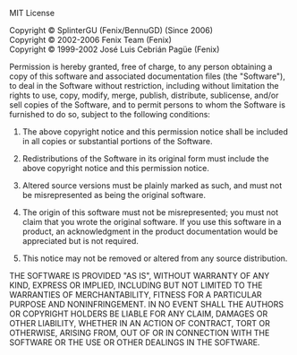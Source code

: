 MIT License

Copyright © SplinterGU (Fenix/BennuGD) (Since 2006)\
Copyright © 2002-2006 Fenix Team (Fenix)\
Copyright © 1999-2002 José Luis Cebrián Pagüe (Fenix)

Permission is hereby granted, free of charge, to any person obtaining a copy
of this software and associated documentation files (the "Software"), to deal
in the Software without restriction, including without limitation the rights
to use, copy, modify, merge, publish, distribute, sublicense, and/or sell
copies of the Software, and to permit persons to whom the Software is
furnished to do so, subject to the following conditions:

1. The above copyright notice and this permission notice shall be included
in all copies or substantial portions of the Software.

2. Redistributions of the Software in its original form must include the
above copyright notice and this permission notice.

3. Altered source versions must be plainly marked as such, and must not be
misrepresented as being the original software.

4. The origin of this software must not be misrepresented; you must not claim
that you wrote the original software. If you use this software in a product,
an acknowledgment in the product documentation would be appreciated but is not
required.

5. This notice may not be removed or altered from any source distribution.

THE SOFTWARE IS PROVIDED "AS IS", WITHOUT WARRANTY OF ANY KIND, EXPRESS OR
IMPLIED, INCLUDING BUT NOT LIMITED TO THE WARRANTIES OF MERCHANTABILITY,
FITNESS FOR A PARTICULAR PURPOSE AND NONINFRINGEMENT. IN NO EVENT SHALL THE
AUTHORS OR COPYRIGHT HOLDERS BE LIABLE FOR ANY CLAIM, DAMAGES OR OTHER
LIABILITY, WHETHER IN AN ACTION OF CONTRACT, TORT OR OTHERWISE, ARISING FROM,
OUT OF OR IN CONNECTION WITH THE SOFTWARE OR THE USE OR OTHER DEALINGS IN THE
SOFTWARE.
